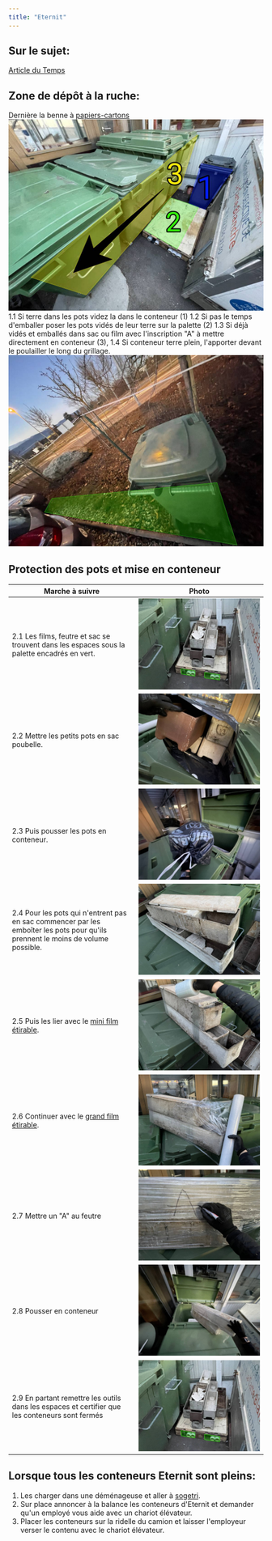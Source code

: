 ```yaml
---
title: "Eternit"
---
```


## Sur le sujet:
[Article du Temps](https://www.letemps.ch/economie/eternit-matiere-darchitecte)
## Zone de dépôt à la ruche:
Dernière la benne à [papiers-cartons](notes/equipements/consommables/GD_PapierCartonMelange1-02et4.md)
![i_eternit1](/notes/pieces_jointes/images/i_gestonDechets/i_eternit/i_eternit1.jpg)1.1 Si terre dans les pots videz la dans le conteneur (1)
1.2 Si pas le temps d'emballer poser les pots vidés de leur terre sur la palette (2)
1.3 Si déjà vidés et emballés dans sac ou film avec l'inscription "A" à mettre directement en conteneur (3), 
1.4 Si conteneur terre plein, l'apporter devant le poulailler le long du grillage.
![i_eternit1-3](/notes/pieces_jointes/images/i_gestonDechets/i_eternit/i_eternit1-3.jpg)
## Protection des pots et mise en conteneur
| Marche à suivre | Photo |
|---|---|
|2.1 Les films, feutre et sac se trouvent dans les espaces sous la palette encadrés en vert.|![i_Eternet2-1_2-9](/notes/pieces_jointes/images/i_gestonDechets/i_eternit/i_Eternet2-1_2-9.jpg)|
|2.2 Mettre les petits pots en sac poubelle.|![I_Eternit2-2](/notes/pieces_jointes/images/i_gestonDechets/i_eternit/I_Eternit2-2.jpg)|
|2.3 Puis pousser les pots en conteneur.|![I_Eternit2-3](/notes/pieces_jointes/images/i_gestonDechets/i_eternit/I_Eternit2-3.jpg)|
|2.4 Pour les pots qui n'entrent pas en sac commencer par les emboîter les pots pour qu'ils prennent le moins de volume possible.|![I_Eternit2-4](/notes/pieces_jointes/images/i_gestonDechets/i_eternit/I_Eternit2-4.jpg)|
|2.5 Puis les lier avec le [mini film étirable](/notes/equipements/consommables/C_MiniFilmEtirable.md).|![I_Eternit2-5](/notes/pieces_jointes/images/i_gestonDechets/i_eternit/I_Eternit2-5.jpg)|
|2.6 Continuer avec le [grand film étirable](/notes/equipements/consommables/C_FilmEtirable.md).|![I_Eternit2-6](/notes/pieces_jointes/images/i_gestonDechets/i_eternit/I_Eternit2-6.jpg)|
|2.7 Mettre un "A" au feutre|![I_Eternit2-7](/notes/pieces_jointes/images/i_gestonDechets/i_eternit/I_Eternit2-7.jpg)|
|2.8 Pousser en conteneur|![I_Eternit2-8](/notes/pieces_jointes/images/i_gestonDechets/i_eternit/I_Eternit2-8.jpg)|
|2.9 En partant remettre les outils dans les espaces et certifier que les conteneurs sont fermés|![i_Eternet2-1_2-9](/notes/pieces_jointes/images/i_gestonDechets/i_eternit/i_Eternet2-1_2-9.jpg)|
## Lorsque tous les conteneurs Eternit sont pleins:
1. Les charger dans une déménageuse et aller à [sogetri](/notes/utilisateurs/fournisseurs/sogetri.md).
2. Sur place annoncer à la balance les conteneurs d'Eternit et demander qu'un employé vous aide avec un chariot élévateur.
3. Placer les conteneurs sur la ridelle du camion et laisser l'employeur verser le contenu avec le chariot élévateur.